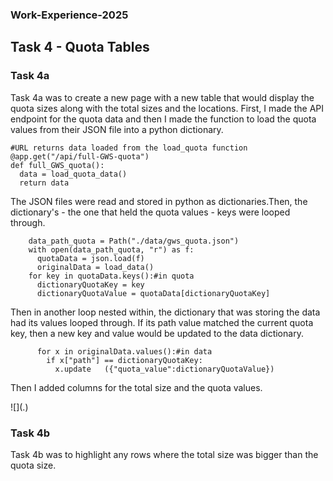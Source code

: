 ### Work-Experience-2025

## Task 4 - Quota Tables

### Task 4a
Task 4a was to create a new page with a new table that would display the quota sizes along with the total sizes and the locations. First, I made the API endpoint for the quota data and then I made the function to load the quota values from their JSON file into a python dictionary. 

```
#URL returns data loaded from the load_quota function
@app.get("/api/full-GWS-quota")
def full_GWS_quota():
  data = load_quota_data()
  return data
```

The JSON files were read and stored in python as dictionaries.Then, the dictionary's - the one that held the quota values - keys were looped through. 

```
    data_path_quota = Path("./data/gws_quota.json")
    with open(data_path_quota, "r") as f:
      quotaData = json.load(f)
      originalData = load_data()
    for key in quotaData.keys():#in quota
      dictionaryQuotaKey = key
      dictionaryQuotaValue = quotaData[dictionaryQuotaKey]
```


Then in another loop nested within, the dictionary that was storing the data had its values looped through. If its path value matched the current quota key, then a new key and value would be updated to the data dictionary. 

```
      for x in originalData.values():#in data
        if x["path"] == dictionaryQuotaKey:
          x.update   ({"quota_value":dictionaryQuotaValue})
```

Then I added columns for the total size and the quota values. 

![](.\)

### Task 4b
Task 4b was to highlight any rows where the total size was bigger than the quota size. 